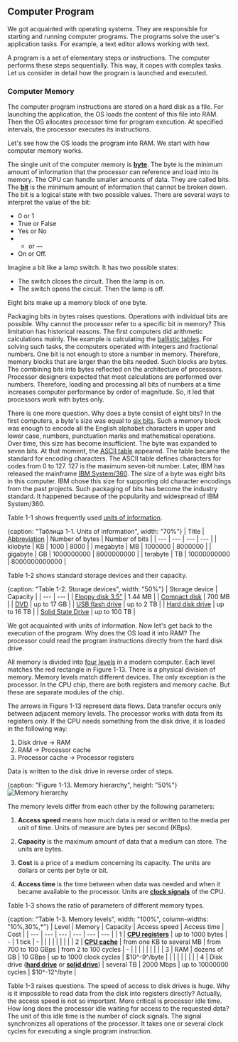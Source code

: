 ## Computer Program

We got acquainted with operating systems. They are responsible for starting and running computer programs. The programs solve the user's application tasks. For example, a text editor allows working with text.

A program is a set of elementary steps or instructions. The computer performs these steps sequentially. This way, it copes with complex tasks. Let us consider in detail how the program is launched and executed.

### Computer Memory

The computer program instructions are stored on a hard disk as a file. For launching the application, the OS loads the content of this file into RAM. Then the OS allocates processor time for program execution. At specified intervals, the processor executes its instructions.

Let's see how the OS loads the program into RAM. We start with how computer memory works.

The single unit of the computer memory is [**byte**](https://en.wikipedia.org/wiki/Byte). The byte is the minimum amount of information that the processor can reference and load into its memory. The CPU can handle smaller amounts of data. They are called bits.  The [**bit**](https://en.wikipedia.org/wiki/Bit) is the minimum amount of information that cannot be broken down. The bit is a logical state with two possible values. There are several ways to interpret the value of the bit:

* 0 or 1
* True or False
* Yes or No
* + or —
* On or Off.

Imagine a bit like a lamp switch. It has two possible states:

* The switch closes the circuit. Then the lamp is on.
* The switch opens the circuit. Then the lamp is off.

Eight bits make up a memory block of one byte.

Packaging bits in bytes raises questions. Operations with individual bits are possible. Why cannot the processor refer to a specific bit in memory? This limitation has historical reasons. The first computers did arithmetic calculations mainly. The example is calculating the [ballistic tables](https://www.wikiwand.com/en/Ballistic_table). For solving such tasks, the computers operated with integers and fractional numbers. One bit is not enough to store a number in memory. Therefore, memory blocks that are larger than the bits needed. Such blocks are bytes. The combining bits into bytes reflected on the architecture of processors. Processor designers expected that most calculations are performed over numbers. Therefore, loading and processing all bits of numbers at a time increases computer performance by order of magnitude. So, it led that processors work with bytes only.

There is one more question. Why does a byte consist of eight bits? In the first computers, a byte's size was equal to [six bits](https://en.wikipedia.org/wiki/Six-bit_character_code). Such a memory block was enough to encode all the English alphabet characters in upper and lower case, numbers, punctuation marks and mathematical operations. Over time, this size has become insufficient. The byte was expanded to seven bits. At that moment, the [ASCII table](https://en.wikipedia.org/wiki/ASCII) appeared. The table became the standard for encoding characters. The ASCII table defines characters for codes from 0 to 127. 127 is the maximum seven-bit number. Later, IBM has released the mainframe [IBM System/360](https://en.wikipedia.org/wiki/IBM_System/360). The size of a byte was eight bits in this computer. IBM chose this size for supporting old character encodings from the past projects. Such packaging of bits has become the industry standard. It happened because of the popularity and widespread of IBM System/360.

Table 1-1 shows frequently used [units of information](https://en.wikipedia.org/wiki/Units_of_information).

{caption: "Таблица 1-1. Units of information", width: "70%"}
| Title | [Abbreviation](https://docs.microsoft.com/en-us/style-guide/a-z-word-list-term-collections/term-collections/bits-bytes-terms) | Number of bytes | Number of bits |
| --- | --- | --- | --- |
| kilobyte | KB | 1000 | 8000 |
| megabyte | MB | 1000000 | 8000000 |
| gigabyte | GB | 1000000000 | 8000000000 |
| terabyte | TB | 10000000000 | 8000000000000 |

Table 1-2 shows standard storage devices and their capacity.

{caption: "Table 1-2. Storage devices", width: "50%"}
| Storage device | Capacity |
| --- | --- |
| [Floppy disk 3.5"](https://en.wikipedia.org/wiki/Floppy_disk) | 1.44 MB |
| [Compact disk](https://en.wikipedia.org/wiki/Compact_disc) | 700 MB |
| [DVD](https://en.wikipedia.org/wiki/DVD) | up to 17 GB |
| [USB flash drive](https://en.wikipedia.org/wiki/USB_flash_drive) | up to 2 TB |
| [Hard disk drive](https://en.wikipedia.org/wiki/Hard_disk_drive) | up to 16 TB |
| [Solid State Drive](https://en.wikipedia.org/wiki/Solid-state_drive) | up to 100 TB |

We got acquainted with units of information. Now let's get back to the execution of the program. Why does the OS load it into RAM? The processor could read the program instructions directly from the hard disk drive.

All memory is divided into [four levels](https://en.wikipedia.org/wiki/Memory_hierarchy) in a modern computer. Each level matches the red rectangle in Figure 1-13. There is a physical division of memory. Memory levels match different devices. The only exception is the processor. In the CPU chip, there are both registers and memory cache. But these are separate modules of the chip.

The arrows in Figure 1-13 represent data flows. Data transfer occurs only between adjacent memory levels. The processor works with data from its registers only. If the CPU needs something from the disk drive, it is loaded in the following way:

1. Disk drive -> RAM
2. RAM -> Processor cache
3. Processor cache -> Processor registers

Data is written to the disk drive in reverse order of steps.

{caption: "Figure 1-13. Memory hierarchy", height: "50%"}
![Memory hierarchy](images/GeneralInformation/memory-levels.png)

The memory levels differ from each other by the following parameters:

1. **Access speed** means how much data is read or written to the media per unit of time. Units of measure are bytes per second (KBps).

2. **Capacity** is the maximum amount of data that a medium can store. The units are bytes.

3. **Cost** is a price of a medium concerning its capacity. The units are dollars or cents per byte or bit.

4. **Access time** is the time between when data was needed and when it became available to the processor. Units are [**clock signals**](https://en.wikipedia.org/wiki/Clock_signal) of the CPU.

Table 1-3 shows the ratio of parameters of different memory types.

{caption: "Table 1-3. Memory levels", width: "100%", column-widths: "10%,30%,*"}
| Level | Memory | Capacity | Access speed | Access time | Cost |
| --- | --- | --- | --- | --- | --- |
| 1 | [**CPU registers**](https://en.wikipedia.org/wiki/Processor_register) | up to 1000 bytes | - | 1 tick | - |
| | | | | | |
| 2 | [**CPU cache**](https://en.wikipedia.org/wiki/CPU_cache) | from one KB to several MB | from 700 to 100 GBps | from 2 to 100 cycles | - |
| | | | | | |
| 3 | RAM | dozens of GB | 10 GBps | up to 1000 clock cycles | $10^-9^/byte |
| | | | | | |
| 4 | Disk drive ([**hard drive**](https://en.wikipedia.org/wiki/Hard_disk_drive) or [**solid drive**](https://en.wikipedia.org/wiki/Solid-state_drive)) | several TB | 2000 Mbps | up to 10000000 cycles | $10^-12^/byte |

Table 1-3 raises questions. The speed of access to disk drives is huge. Why is it impossible to read data from the disk into registers directly? Actually, the access speed is not so important. More critical is processor idle time. How long does the processor idle waiting for access to the requested data? The unit of this idle time is the number of clock signals. The signal synchronizes all operations of the processor. It takes one or several clock cycles for executing a single program instruction.